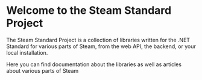 # Welcome to the Steam Standard Project

The Steam Standard Project is a collection of libraries written for the .NET Standard for various parts of Steam, from the web API, the backend, or your local installation.

Here you can find documentation about the libraries as well as articles about various parts of Steam
